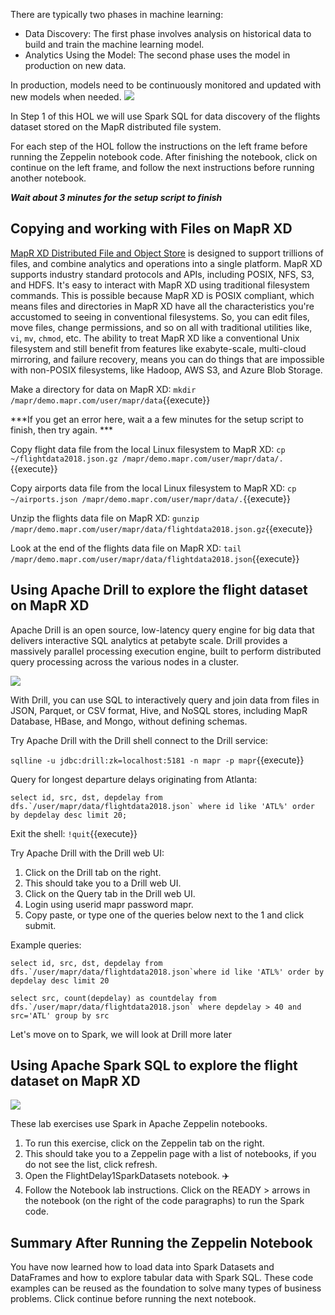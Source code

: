 
There are typically two phases in machine learning:
* Data Discovery: The first phase involves analysis on historical data to build and train the machine learning model.
* Analytics Using the Model: The second phase uses the model in production on new data.

In production, models need to be continuously monitored and updated with new models when needed.
<img src="https://github.com/mapr-demos/katacoda-scenarios/raw/master/spark_flight_delays/assets/TypicalMLphases.png?raw=true width=400 height=400">

In Step 1 of this HOL we will use Spark SQL for data discovery of the flights dataset stored on the MapR distributed file system. 

For each step of the HOL follow the instructions on the left frame before running the Zeppelin notebook code. After finishing the notebook, click on continue on the left frame, and follow the next instructions before running another notebook. 

***Wait about 3 minutes for the setup script to finish***

## Copying and working with Files on MapR XD
[MapR XD Distributed File and Object Store](https://mapr.com/products/mapr-xd/) is designed to support trillions of files, and combine analytics and operations into a single platform. MapR XD supports industry standard protocols and APIs, including POSIX, NFS, S3, and HDFS. It's easy to interact with MapR XD using traditional filesystem commands. This is possible because MapR XD is POSIX compliant, which means files and directories in MapR XD have all the characteristics you're accustomed to seeing in conventional filesystems. So, you can edit files, move files, change permissions, and so on all with traditional utilities like, `vi`, `mv`, `chmod`, etc. The ability to treat MapR XD like a conventional Unix filesystem and still benefit from features like exabyte-scale, multi-cloud mirroring, and failure recovery, means you can do things that are impossible with non-POSIX filesystems, like Hadoop, AWS S3, and Azure Blob Storage. 

Make a directory for data on MapR XD: `mkdir /mapr/demo.mapr.com/user/mapr/data`{{execute}}

***If you get an error here, wait a a few minutes for the setup script to finish, then try again. ***

Copy flight data file from the local Linux filesystem to MapR XD: `cp ~/flightdata2018.json.gz /mapr/demo.mapr.com/user/mapr/data/.`{{execute}}

Copy airports data file from the local Linux filesystem to MapR XD: `cp ~/airports.json /mapr/demo.mapr.com/user/mapr/data/.`{{execute}}

Unzip the flights data file on MapR XD:
`gunzip /mapr/demo.mapr.com/user/mapr/data/flightdata2018.json.gz`{{execute}}

Look at the end of the flights data file on MapR XD:
`tail /mapr/demo.mapr.com/user/mapr/data/flightdata2018.json`{{execute}}

## Using Apache Drill to explore the flight dataset on MapR XD

Apache Drill is an open source, low-latency query engine for big data that delivers interactive SQL analytics at petabyte scale. Drill provides a massively parallel processing execution engine, built to perform distributed query processing across the various nodes in a cluster.

<img src="https://github.com/mapr-demos/katacoda-scenarios/raw/master/spark_flight_delays/assets/querying-data-with-apache-drill.png?raw=true width=500 height=500 ">

With Drill, you can use SQL to interactively query and join data from files in JSON, Parquet, or CSV format, Hive, and NoSQL stores, including MapR Database, HBase, and Mongo, without defining schemas.

Try Apache Drill with the Drill shell connect to the Drill service: 

`sqlline -u jdbc:drill:zk=localhost:5181 -n mapr -p mapr`{{execute}}

Query for longest departure delays originating from Atlanta: 

<pre><code class="execute">select id, src, dst, depdelay from dfs.`/user/mapr/data/flightdata2018.json` where id like 'ATL%' order by depdelay desc limit 20;</code></pre>

Exit the shell: `!quit`{{execute}}

Try Apache Drill with the Drill web UI:

1. Click on the Drill tab on the right.
2. This should take you to a Drill web UI.
3. Click on the Query tab in the Drill web UI.  
4. Login using userid mapr password mapr.
5. Copy paste, or type one of the queries below next to the 1 and click submit.

Example queries:
<pre><code>select id, src, dst, depdelay from dfs.`/user/mapr/data/flightdata2018.json`where id like 'ATL%' order by depdelay desc limit 20</code></pre>

<pre><code>select src, count(depdelay) as countdelay from dfs.`/user/mapr/data/flightdata2018.json` where depdelay > 40 and src='ATL' group by src</code></pre>

Let's move on to Spark, we will look at Drill more later

## Using Apache Spark SQL to explore the flight dataset on MapR XD

<img src="https://github.com/mapr-demos/katacoda-scenarios/raw/master/spark_flight_delays/assets/LoadData-Frame.png?raw=true width=500 height=500 ">

These lab exercises use Spark in Apache Zeppelin notebooks.
1. To run this exercise, click on the Zeppelin tab on the right.
2. This should take you to a Zeppelin page with a list of notebooks, if you do not see the list, click refresh.
3. Open the FlightDelay1SparkDatasets notebook. ✈️
4. Follow the Notebook lab instructions. Click on the READY > arrows in the notebook (on the right of the code paragraphs) to run the Spark code. 

## Summary After Running the Zeppelin Notebook
You have now learned how to load data into Spark Datasets and DataFrames and how to explore tabular data with Spark SQL. These code examples can be reused as the foundation to solve many types of business problems. 
Click continue before running the next notebook.



